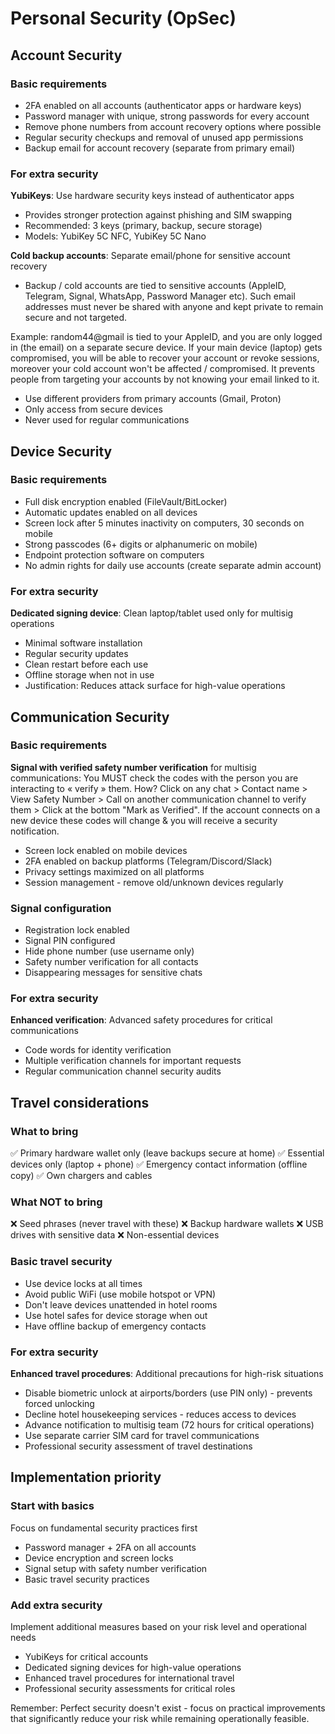 # Personal Security (OpSec)

## Account Security

### Basic requirements
- 2FA enabled on all accounts (authenticator apps or hardware keys)
- Password manager with unique, strong passwords for every account
- Remove phone numbers from account recovery options where possible
- Regular security checkups and removal of unused app permissions
- Backup email for account recovery (separate from primary email)

### For extra security
**YubiKeys**: Use hardware security keys instead of authenticator apps
- Provides stronger protection against phishing and SIM swapping
- Recommended: 3 keys (primary, backup, secure storage)
- Models: YubiKey 5C NFC, YubiKey 5C Nano

**Cold backup accounts**: Separate email/phone for sensitive account recovery
- Backup / cold accounts are tied to sensitive accounts (AppleID, Telegram, Signal, WhatsApp, Password Manager etc). Such email addresses must never be shared with anyone and kept private to remain secure and not targeted.

Example: random44@gmail is tied to your AppleID, and you are only logged in (the email) on a separate secure device. If your main device (laptop) gets compromised, you will be able to recover your account or revoke sessions, moreover your cold account won't be affected / compromised. It prevents people from targeting your accounts by not knowing your email linked to it.
- Use different providers from primary accounts (Gmail, Proton)
- Only access from secure devices
- Never used for regular communications

## Device Security

### Basic requirements
- Full disk encryption enabled (FileVault/BitLocker)
- Automatic updates enabled on all devices
- Screen lock after 5 minutes inactivity on computers, 30 seconds on mobile
- Strong passcodes (6+ digits or alphanumeric on mobile)
- Endpoint protection software on computers
- No admin rights for daily use accounts (create separate admin account)

### For extra security
**Dedicated signing device**: Clean laptop/tablet used only for multisig operations
- Minimal software installation
- Regular security updates
- Clean restart before each use
- Offline storage when not in use
- Justification: Reduces attack surface for high-value operations

## Communication Security

### Basic requirements

**Signal with verified safety number verification** for multisig communications: You MUST check the codes with the person you are interacting to « verify » them. 
How? Click on any chat > Contact name > View Safety Number > Call on another communication channel to verify them > Click at the bottom "Mark as Verified".
If the account connects on a new device these codes will change & you will receive a security notification.
- Screen lock enabled on mobile devices
- 2FA enabled on backup platforms (Telegram/Discord/Slack)
- Privacy settings maximized on all platforms
- Session management - remove old/unknown devices regularly

### Signal configuration
- Registration lock enabled
- Signal PIN configured
- Hide phone number (use username only)
- Safety number verification for all contacts
- Disappearing messages for sensitive chats

### For extra security
**Enhanced verification**: Advanced safety procedures for critical communications
- Code words for identity verification
- Multiple verification channels for important requests
- Regular communication channel security audits

## Travel considerations

### What to bring
✅ Primary hardware wallet only (leave backups secure at home)
✅ Essential devices only (laptop + phone)
✅ Emergency contact information (offline copy)
✅ Own chargers and cables

### What NOT to bring
❌ Seed phrases (never travel with these)
❌ Backup hardware wallets
❌ USB drives with sensitive data
❌ Non-essential devices

### Basic travel security
- Use device locks at all times
- Avoid public WiFi (use mobile hotspot or VPN)
- Don't leave devices unattended in hotel rooms
- Use hotel safes for device storage when out
- Have offline backup of emergency contacts

### For extra security
**Enhanced travel procedures**: Additional precautions for high-risk situations
- Disable biometric unlock at airports/borders (use PIN only) - prevents forced unlocking
- Decline hotel housekeeping services - reduces access to devices
- Advance notification to multisig team (72 hours for critical operations)
- Use separate carrier SIM card for travel communications
- Professional security assessment of travel destinations

## Implementation priority

### Start with basics
Focus on fundamental security practices first
- Password manager + 2FA on all accounts
- Device encryption and screen locks
- Signal setup with safety number verification
- Basic travel security practices

### Add extra security
Implement additional measures based on your risk level and operational needs
- YubiKeys for critical accounts
- Dedicated signing devices for high-value operations
- Enhanced travel procedures for international travel
- Professional security assessments for critical roles

Remember: Perfect security doesn't exist - focus on practical improvements that significantly reduce your risk while remaining operationally feasible.
